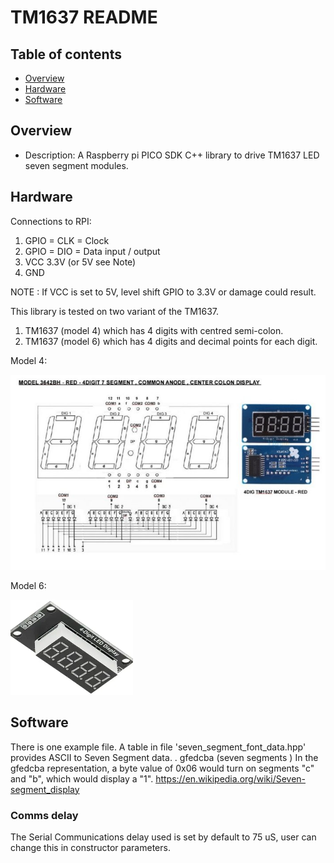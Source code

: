 # TM1637 README

## Table of contents

  * [Overview](#overview)
  * [Hardware](#hardware)
  * [Software](#software)

## Overview

* Description: A Raspberry pi PICO SDK C++ library to drive TM1637 LED seven segment modules.

## Hardware

Connections to RPI:

1. GPIO  = CLK  = Clock
2. GPIO = DIO = Data input / output
3. VCC 3.3V (or 5V see Note)
4. GND


NOTE : If VCC is set to 5V, level shift GPIO to 3.3V or damage could result.

This library is tested on two variant of the TM1637. 

1. TM1637 (model 4) which has 4 digits with centred semi-colon.
2. TM1637 (model 6) which has 4 digits and decimal points for each digit.



Model 4: 

[![ model4 ](https://github.com/gavinlyonsrepo/pic_16F1619_projects/blob/master/images/tm1637.jpg)](https://github.com/gavinlyonsrepo/pic_16F1619_projects/blob/master/images/tm1637.jpg)

Model 6:

[![ model6 ](https://github.com/gavinlyonsrepo/pic_16F1619_projects/blob/master/images/tm1637a.png)](https://github.com/gavinlyonsrepo/pic_16F1619_projects/blob/master/images/tm1637a.png)

## Software

There is one example file. A table in file 'seven_segment_font_data.hpp' provides ASCII to Seven Segment data.
. gfedcba (seven segments ) In the gfedcba representation,
a byte value of 0x06 would turn on segments "c" and "b",
which would display a "1". https://en.wikipedia.org/wiki/Seven-segment_display

### Comms delay

The Serial Communications delay used is set by default to 75 uS,  user can change this in constructor parameters.

